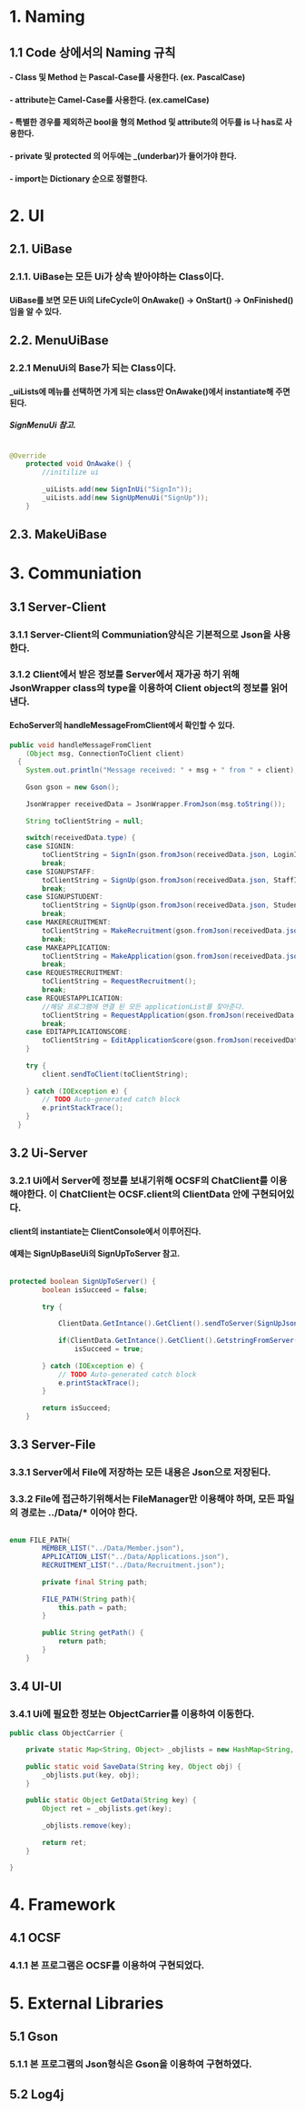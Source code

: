 # 1. Naming
## 1.1 Code 상에서의 Naming 규칙
#### - Class 및 Method 는 Pascal-Case를 사용한다. (ex. PascalCase)
#### - attribute는 Camel-Case를 사용한다. (ex.camelCase)
#### - 특별한 경우를 제외하곤 bool을 형의 Method 및 attribute의 어두를 is 나 has로 사용한다.
#### - private 및 protected 의 어두에는 _(underbar)가 들어가야 한다.
#### - import는 Dictionary 순으로 정렬한다.
#
# 2. UI
## 2.1. UiBase
### 2.1.1. UiBase는 모든 Ui가 상속 받아야하는 Class이다.
#### UiBase를 보면 모든 Ui의 LifeCycle이 OnAwake() -> OnStart() -> OnFinished() 임을 알 수 있다.
##
## 2.2. MenuUiBase
### 2.2.1 MenuUi의 Base가 되는 Class이다.
#### _uiLists에 메뉴를 선택하면 가게 되는 class만 OnAwake()에서 instantiate해 주면 된다.
##### SignMenuUi 참고.
```java

@Override
	protected void OnAwake() {
		//initilize ui
		
		_uiLists.add(new SignInUi("SignIn"));
		_uiLists.add(new SignUpMenuUi("SignUp"));
	}
```
##
## 2.3. MakeUiBase

#
# 3. Communiation
## 3.1 Server-Client
### 3.1.1 Server-Client의 Communiation양식은 기본적으로 Json을 사용한다.
### 3.1.2 Client에서 받은 정보를 Server에서 재가공 하기 위해 JsonWrapper class의 type을 이용하여 Client object의 정보를 읽어낸다.
#### EchoServer의 handleMessageFromClient에서 확인할 수 있다.
```java
public void handleMessageFromClient
    (Object msg, ConnectionToClient client)
  {
    System.out.println("Message received: " + msg + " from " + client);
    
    Gson gson = new Gson();
    
    JsonWrapper receivedData = JsonWrapper.FromJson(msg.toString());
    
    String toClientString = null;
    
    switch(receivedData.type) {
    case SIGNIN:
    	toClientString = SignIn(gson.fromJson(receivedData.json, LoginInfo.class));
    	break;
    case SIGNUPSTAFF:
    	toClientString = SignUp(gson.fromJson(receivedData.json, StaffInfo.class));
    	break;
    case SIGNUPSTUDENT:
    	toClientString = SignUp(gson.fromJson(receivedData.json, StudentInfo.class));
    	break;
    case MAKERECRUITMENT:
    	toClientString = MakeRecruitment(gson.fromJson(receivedData.json, StaffInfo.class));
    	break;
    case MAKEAPPLICATION:
    	toClientString = MakeApplication(gson.fromJson(receivedData.json, StudentInfo.class));
    	break;
    case REQUESTRECRUITMENT:
    	toClientString = RequestRecruitment();
    	break;
    case REQUESTAPPLICATION:
    	//해당 프로그램에 연결 된 모든 applicationList를 찾아준다.
    	toClientString = RequestApplication(gson.fromJson(receivedData.json, ProgramInfo.class));
    	break;
    case EDITAPPLICATIONSCORE:
    	toClientString = EditApplicationScore(gson.fromJson(receivedData.json, ProgramInfo.class));
    }
    
    try {
		client.sendToClient(toClientString);
		
	} catch (IOException e) {
		// TODO Auto-generated catch block
		e.printStackTrace();
	}
  }
```
##
## 3.2 Ui-Server
### 3.2.1 Ui에서 Server에 정보를 보내기위해 OCSF의 ChatClient를 이용해야한다. 이 ChatClient는 OCSF.client의 ClientData 안에 구현되어있다.
#### client의 instantiate는 ClientConsole에서 이루어진다.
#### 예제는 SignUpBaseUi의 SignUpToServer 참고.
```java

protected boolean SignUpToServer() {
		boolean isSucceed = false;
		
		try {
			
			ClientData.GetIntance().GetClient().sendToServer(SignUpJsonInfo());
			
			if(ClientData.GetIntance().GetClient().GetstringFromServer() == "true")
				isSucceed = true;
			
		} catch (IOException e) {
			// TODO Auto-generated catch block
			e.printStackTrace();
		}
		
		return isSucceed;
	}
```
##
## 3.3 Server-File
### 3.3.1 Server에서 File에 저장하는 모든 내용은 Json으로 저장된다.
### 3.3.2 File에 접근하기위해서는 FileManager만 이용해야 하며, 모든 파일의 경로는 ../Data/* 이어야 한다.
```java

enum FILE_PATH{
		MEMBER_LIST("../Data/Member.json"),
		APPLICATION_LIST("../Data/Applications.json"),
		RECRUITMENT_LIST("../Data/Recruitment.json");
		
		private final String path;
		
		FILE_PATH(String path){
			this.path = path;
		}
		
		public String getPath() {
			return path;
		}
	}
```

##
## 3.4 UI-UI
### 3.4.1 Ui에 필요한 정보는 ObjectCarrier를 이용하여 이동한다.
```java
public class ObjectCarrier {

	private static Map<String, Object> _objlists = new HashMap<String, Object>();
	
	public static void SaveData(String key, Object obj) {
		_objlists.put(key, obj);
	}
	
	public static Object GetData(String key) {
		Object ret = _objlists.get(key);
		
		_objlists.remove(key);
		
		return ret;
	}
	
}
```

#
# 4. Framework
## 4.1 OCSF
### 4.1.1 본 프로그램은 OCSF를 이용하여 구현되었다.

#
# 5. External Libraries
## 5.1 Gson
### 5.1.1 본 프로그램의 Json형식은 Gson을 이용하여 구현하였다.
## 5.2 Log4j
